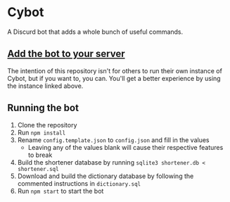 # Cybot
A Discurd bot that adds a whole bunch of useful commands.

## [Add the bot to your server](https://cybot.simplecyber.org)

The intention of this repository isn't for others to run their own instance of Cybot, but if you want to, you can. You'll get a better experience by using the instance linked above.

## Running the bot
1. Clone the repository
2. Run `npm install`
3. Rename `config.template.json` to `config.json` and fill in the values
    * Leaving any of the values blank will cause their respective features to break
4. Build the shortener database by running `sqlite3 shortener.db < shortener.sql`
5. Download and build the dictionary database by following the commented instructions in `dictionary.sql`
6. Run `npm start` to start the bot